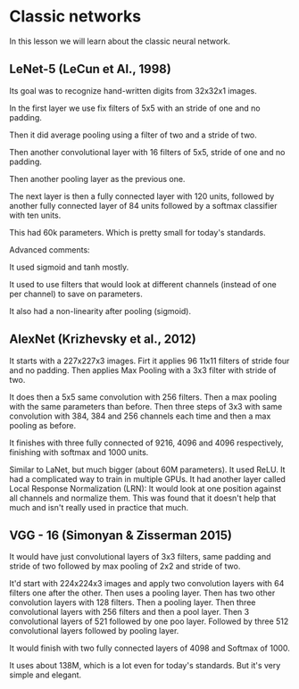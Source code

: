 # Classic networks

In this lesson we will learn about the classic neural network.

## LeNet-5 (LeCun et Al., 1998)

Its goal was to recognize hand-written digits from 32x32x1 images.

In the first layer we use fix filters of 5x5 with an stride of one and no padding. 

Then it did average pooling using a filter of two and a stride of two.

Then another convolutional layer with 16 filters of 5x5, stride of one and no padding.

Then another pooling layer as the previous one.

The next layer is then a fully connected layer with 120 units, followed by another fully connected layer of 84 units followed by a softmax classifier with ten units.

This had 60k parameters. Which is pretty small for today's standards.

Advanced comments:

It used sigmoid and tanh mostly.

It used to use filters that would look at different channels (instead of one per channel) to save on parameters.

It also had a non-linearity after pooling (sigmoid).

## AlexNet (Krizhevsky et al., 2012)

It starts with a 227x227x3 images. Firt it applies 96 11x11 filters of stride four and no padding. Then applies Max Pooling with a 3x3 filter with stride of two.

It does then a 5x5 same convolution with 256 filters. Then a max pooling with the same parameters than before. Then three steps of 3x3 with same convolution with 384, 384 and 256 channels each time and then a max pooling as before.

It finishes with three fully connected of 9216, 4096 and 4096 respectively, finishing with softmax and 1000 units.

Similar to LaNet, but much bigger (about 60M parameters).
It used ReLU.
It had a complicated way to train in multiple GPUs.
It had another layer called Local Response Normalization (LRN): It would look at one position against all channels and normalize them. This was found that it doesn't help that much and isn't really used in practice that much.

## VGG - 16 (Simonyan & Zisserman 2015)

It would have just convolutional layers of 3x3 filters, same padding and stride of two followed by max pooling of 2x2 and stride of two.

It'd start with 224x224x3 images and apply two convolution layers with 64 filters one after the other. Then uses a pooling layer. Then has two other convolution layers with 128 filters. Then a pooling layer. Then three convolutional layers with 256 filters and then a pool layer. Then 3 convolutional layers of 521 followed by one poo layer. Followed by three 512 convolutional layers followed by pooling layer.

It would finish with two fully connected layers of 4098 and Softmax of 1000.

It uses about 138M, which is a lot even for today's standards. But it's very simple and elegant.
